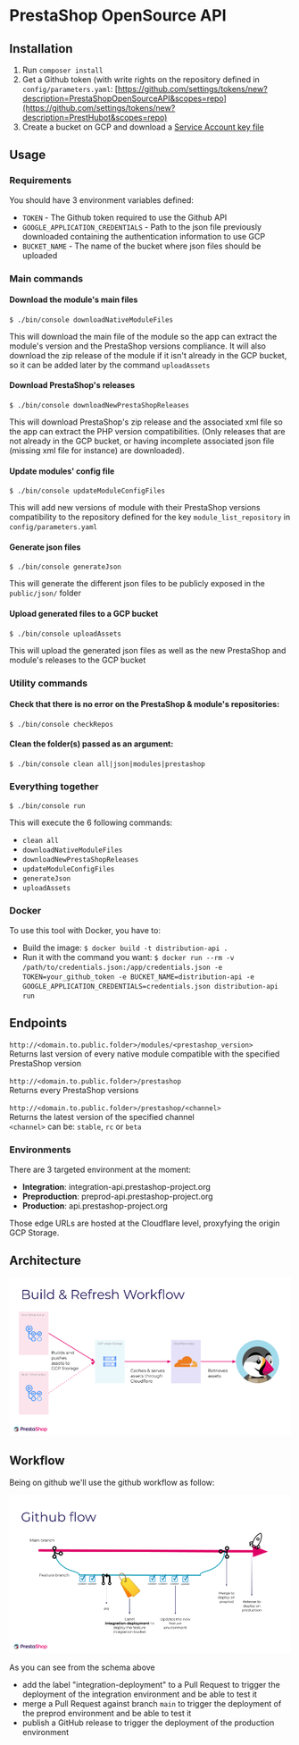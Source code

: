 # PrestaShop OpenSource API

## Installation

1. Run `composer install`
2. Get a Github token (with write rights on the repository defined in `config/parameters.yaml`: [https://github.com/settings/tokens/new?description=PrestaShopOpenSourceAPI&scopes=repo](https://github.com/settings/tokens/new?description=PrestHubot&scopes=repo)
3. Create a bucket on GCP and download a [Service Account key file](https://developers.google.com/identity/protocols/OAuth2ServiceAccount#creatinganaccount)

## Usage

### Requirements
You should have 3 environment variables defined:
- `TOKEN` - The Github token required to use the Github API
- `GOOGLE_APPLICATION_CREDENTIALS` - Path to the json file previously downloaded containing the authentication information to use GCP
- `BUCKET_NAME` - The name of the bucket where json files should be uploaded

### Main commands

#### Download the module's main files
```shell
$ ./bin/console downloadNativeModuleFiles
```
This will download the main file of the module so the app can extract the module's version and the PrestaShop versions compliance.
It will also download the zip release of the module if it isn't already in the GCP bucket, so it can be added later by the command `uploadAssets`

#### Download PrestaShop's releases
```shell
$ ./bin/console downloadNewPrestaShopReleases
```
This will download PrestaShop's zip release and the associated xml file so the app can extract the PHP version compatibilities.
(Only releases that are not already in the GCP bucket, or having incomplete associated json file (missing xml file for instance) are downloaded).

#### Update modules' config file
```shell
$ ./bin/console updateModuleConfigFiles
```
This will add new versions of module with their PrestaShop versions compatibility to the repository defined for the key `module_list_repository` in `config/parameters.yaml`

#### Generate json files
```shell
$ ./bin/console generateJson
```
This will generate the different json files to be publicly exposed in the `public/json/` folder

#### Upload generated files to a GCP bucket
```shell
$ ./bin/console uploadAssets
```
This will upload the generated json files as well as the new PrestaShop and module's releases to the GCP bucket

### Utility commands

#### Check that there is no error on the PrestaShop & module's repositories:
```shell
$ ./bin/console checkRepos
```

#### Clean the folder(s) passed as an argument:
```shell
$ ./bin/console clean all|json|modules|prestashop
```

### Everything together
```shell
$ ./bin/console run
```
This will execute the 6 following commands:
- `clean all`
- `downloadNativeModuleFiles`
- `downloadNewPrestaShopReleases`
- `updateModuleConfigFiles`
- `generateJson`
- `uploadAssets`

### Docker

To use this tool with Docker, you have to:
- Build the image: `$ docker build -t distribution-api .`
- Run it with the command you want: `$ docker run --rm -v /path/to/credentials.json:/app/credentials.json -e TOKEN=your_github_token -e BUCKET_NAME=distribution-api -e GOOGLE_APPLICATION_CREDENTIALS=credentials.json distribution-api run`

## Endpoints

`http://<domain.to.public.folder>/modules/<prestashop_version>`<br>
Returns last version of every native module compatible with the specified PrestaShop version

`http://<domain.to.public.folder>/prestashop`<br>
Returns every PrestaShop versions

`http://<domain.to.public.folder>/prestashop/<channel>`<br>
Returns the latest version of the specified channel<br>
`<channel>` can be: `stable`, `rc` or `beta`

### Environments

There are 3 targeted environment at the moment:

* **Integration**: integration-api.prestashop-project.org
* **Preproduction**: preprod-api.prestashop-project.org
* **Production**: api.prestashop-project.org

Those edge URLs are hosted at the Cloudflare level, proxyfying the origin GCP Storage.

## Architecture

![alt text](pics/architecture.png "Build & Refresh Workflow")

## Workflow

Being on github we'll use the github workflow as follow:

![alt text](pics/workflow.png "Github Workflow")

As you can see from the schema above
- add the label "integration-deployment" to a Pull Request to trigger the deployment of the integration environment and be able to test it
- merge a Pull Request against branch `main` to trigger the deployment of the preprod environment and be able to test it
- publish a GitHub release to trigger the deployment of the production environment
